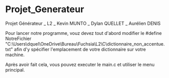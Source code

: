 # Projet_Generateur

Projet Générateur _ L2 _ Kevin MUNTO _ Dylan QUELLET _ Aurélien DENIS

Pour lancer notre programme, vouz devez tout d'abord modifier 
le #define NotreFichier "C:\\Users\\dquel\\OneDrive\\Bureau\\Fuchsia\\L2\\C\\dictionnaire_non_accentue.txt"
afin d'y spécifier l'emplacement de votre dictionnaire sur votre machine.

Après avoir fait cela, vous pouvez executer le main.c et utiliser le menu principal.

